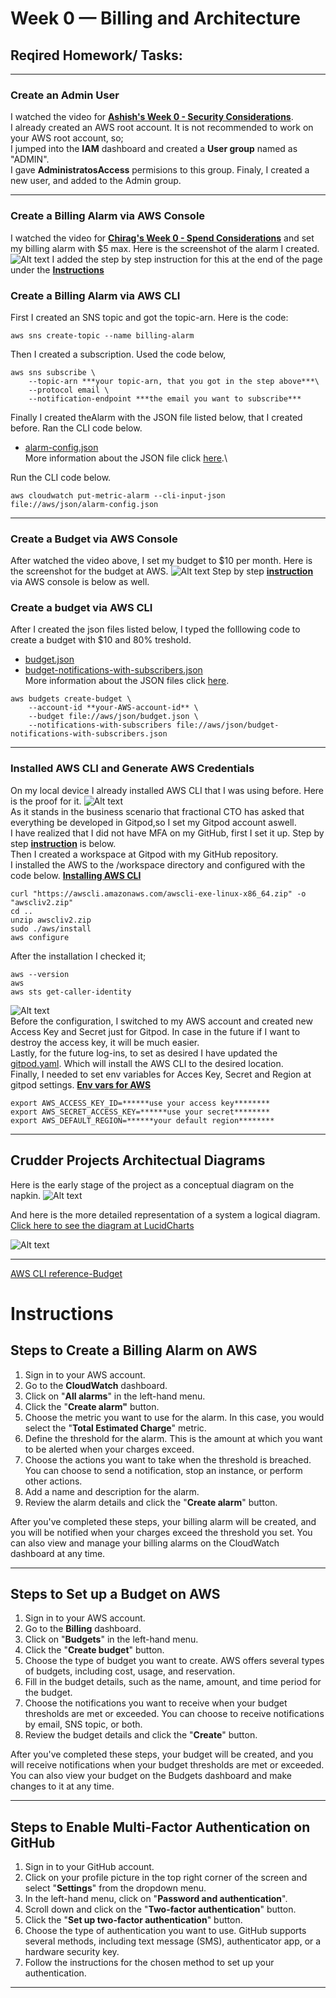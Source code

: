 # Week 0 — Billing and Architecture

## Reqired Homework/ Tasks:
***
### Create an Admin User
I watched the video for [**Ashish's Week 0 - Security Considerations**](https://www.youtube.com/watch?v=4EMWBYVggQI&list=PLBfufR7vyJJ7k25byhRXJldB5AiwgNnWv&index=15).\
I already created an AWS root account. It is not recommended to work on your AWS root account, so;\
I jumped into the **IAM** dashboard and created a **User group** named as "ADMIN".\
I gave **AdministratosAccess** permisions to this group.
Finaly, I created a new user, and added to the Admin group.
***
### Create a Billing Alarm via AWS Console
I watched the video for [**Chirag's Week 0 - Spend Considerations**](https://www.youtube.com/watch?v=OVw3RrlP-sI&list=PLBfufR7vyJJ7k25byhRXJldB5AiwgNnWv&index=13) and set my billing alarm with $5 max. Here is the screenshot of the alarm  I created.
![Alt text](../_docs/assets/Billing%20Alarm.jpg)
I added the step by step instruction for this at the end of the page under the [**Instructions**](#steps-to-create-a-billing-alarm-on-aws)

### Create a Billing Alarm via AWS CLI
First I created an SNS topic and got the topic-arn. Here is the code:

```
aws sns create-topic --name billing-alarm
```
Then I created a subscription. Used the code below,

```
aws sns subscribe \
    --topic-arn ***your topic-arn, that you got in the step above***\
    --protocol email \
    --notification-endpoint ***the email you want to subscribe***
```

Finally I created theAlarm with the JSON file listed below, that I created before. Ran the CLI code below. 
- [alarm-config.json](../aws/json/alarm-config.json)\
More information about the JSON file click
[ here](https://aws.amazon.com/premiumsupport/knowledge-center/cloudwatch-estimatedcharges-alarm/).\

Run the CLI code below.
```
aws cloudwatch put-metric-alarm --cli-input-json file://aws/json/alarm-config.json
```

***
### Create a Budget via AWS Console
After watched the video above, I set my budget to $10 per month. Here is the screenshot for the budget at AWS.
![Alt text](../_docs/assets/AWS%20Budget.jpg)
Step by step [**instruction**](#steps-to-set-up-a-budget-on-aws) via AWS console is below as well. 

### Create a budget via AWS CLI
After I created the json files listed below, I typed the folllowing code to create a budget with $10 and 80% treshold.
- [budget.json](../aws/json/budget.json)
- [budget-notifications-with-subscribers.json](../aws/json/budget-notifications-with-subscribers.json)\
  More information about the JSON files click [here](https://docs.aws.amazon.com/cli/latest/reference/budgets/create-budget.html#examples).
```
aws budgets create-budget \
    --account-id **your-AWS-account-id** \
    --budget file://aws/json/budget.json \
    --notifications-with-subscribers file://aws/json/budget-notifications-with-subscribers.json
```

***
### Installed AWS CLI and Generate AWS Credentials
On my local device I already installed AWS CLI that I was using before. Here is the proof for it.
![Alt text](../_docs/assets/AWS%20CLI%20local.jpg)\
As it stands in the business scenario that fractional CTO has asked that everything be developed in Gitpod,so I set my Gitpod account aswell.\
I have realized that I did not have MFA on my GitHub, first I set it up. Step by step [**instruction**](#steps-to-enable-multi-factor-authentication-on-github) is below.\
Then I created a workspace at Gitpod with my GitHub repository. \
I installed the AWS to the /workspace directory and configured with the code below. [**Installing AWS CLI**](https://docs.aws.amazon.com/cli/latest/userguide/getting-started-install.html)
  
```
curl "https://awscli.amazonaws.com/awscli-exe-linux-x86_64.zip" -o "awscliv2.zip"
cd .. 
unzip awscliv2.zip
sudo ./aws/install
aws configure
```
After the installation I checked it;
```
aws --version
aws
aws sts get-caller-identity
```
![Alt text](../_docs/assets/AWS%20CLI%20at%20Gitpod.jpg)\
Before the configuration, I switched to my AWS account and created new Access Key and Secret just for Gitpod. In case in the future if I want to destroy the access key, it will be much easier.\
Lastly, for the future log-ins, to set as desired I have updated the [gitpod.yaml](../.gitpod.yml). Which will install the AWS CLI to the desired location.\
Finally, I needed to set env variables for Acces Key, Secret and Region at gitpod settings. [**Env vars for AWS**](https://docs.aws.amazon.com/cli/latest/userguide/cli-configure-envvars.html)
```
export AWS_ACCESS_KEY_ID=******use your access key********
export AWS_SECRET_ACCESS_KEY=******use your secret********
export AWS_DEFAULT_REGION=******your default region********
``` 
***
## Crudder Projects Architectual Diagrams
Here is the early stage of the project as a conceptual diagram on the napkin.
![Alt text](../_docs/assets/Crudder%20-%20Conceptual%20Diagram.jpeg)

And here is the more detailed representation of a system a logical diagram. [Click here to see the diagram at LucidCharts](https://lucid.app/lucidchart/071e9a22-afa0-40d0-b63c-4dcd91288699/edit?viewport_loc=-291%2C-442%2C3765%2C1826%2C0_0&invitationId=inv_8563f314-f9a4-4928-b8b2-9e241f693f94)	  
	
![Alt text](../_docs/assets/Cudder%20Logical%20Diagram.jpeg)

***
[AWS CLI reference-Budget](https://docs.aws.amazon.com/cli/latest/reference/budgets/create-budget.html#examples)



# Instructions

## Steps to Create a Billing Alarm on AWS 

1. Sign in to your AWS account.
2. Go to the **CloudWatch** dashboard.
3. Click on "**All alarms**" in the left-hand menu.
4. Click the "**Create alarm"** button.
5. Choose the metric you want to use for the alarm. In this case, you would select the "**Total Estimated Charge**" metric.
6. Define the threshold for the alarm. This is the amount at which you want to be alerted when your charges exceed.
7. Choose the actions you want to take when the threshold is breached. You can choose to send a notification, stop an instance, or perform other actions.
8. Add a name and description for the alarm.
9. Review the alarm details and click the "**Create alarm**" button.

After you've completed these steps, your billing alarm will be created, and you will be notified when your charges exceed the threshold you set. You can also view and manage your billing alarms on the CloudWatch dashboard at any time.
***

## Steps to Set up a Budget on AWS

1. Sign in to your AWS account.
2. Go to the **Billing** dashboard.
3. Click on "**Budgets**" in the left-hand menu.
4. Click the "**Create budget**" button.
5. Choose the type of budget you want to create. AWS offers several types of budgets, including cost, usage, and reservation.
6. Fill in the budget details, such as the name, amount, and time period for the budget.
7. Choose the notifications you want to receive when your budget thresholds are met or exceeded. You can choose to receive notifications by email, SNS topic, or both.
8. Review the budget details and click the "**Create**" button.

After you've completed these steps, your budget will be created, and you will receive notifications when your budget thresholds are met or exceeded. You can also view your budget on the Budgets dashboard and make changes to it at any time.
***

## Steps to Enable Multi-Factor Authentication on GitHub

1. Sign in to your GitHub account.
2. Click on your profile picture in the top right corner of the screen and select "**Settings**" from the dropdown menu.
3. In the left-hand menu, click on "**Password and authentication**".
4. Scroll down and click on the "**Two-factor authentication**" button.
5. Click the "**Set up two-factor authentication**" button.
6. Choose the type of authentication you want to use. GitHub supports several methods, including text message (SMS), authenticator app, or a hardware security key.
7. Follow the instructions for the chosen method to set up your authentication.
***